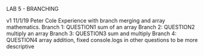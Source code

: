 LAB 5 - BRANCHING

v1 11/1/19 Peter Cole
Experience with branch merging and array mathematics.
Branch 1: QUESTION1
    sum of an array
Branch 2: QUESTION2
    multiply an array
Branch 3: QUESTION3
    sum and multiply
Branch 4: QUESTION4
    array addition, fixed console.logs in other questions to be more descriptive

